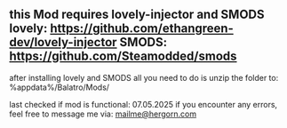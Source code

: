 this Mod requires lovely-injector and SMODS
lovely: https://github.com/ethangreen-dev/lovely-injector
SMODS: https://github.com/Steamodded/smods
----------------------------------------------------------
after installing lovely and SMODS all you need to do is unzip the folder to:
%appdata%/Balatro/Mods/

last checked if mod is functional: 07.05.2025
if you encounter any errors, feel free to message me via: mailme@hergorn.com
